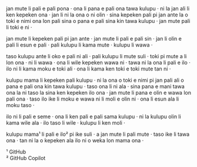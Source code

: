 jan mute li pali e pali pona · ona li pana e pali ona tawa kulupu · ni la jan ali li ken kepeken ona · jan li ni la ona o ni olin · sina kepeken pali pi jan ante la o toki e nimi ona lon pali sina o pana e pali sina kin tawa kulupu · jan mute pali li toki e ni ·

jan mute li kepeken pali pi jan ante · jan mute li pali e pali sin · jan li olin e pali li esun e pali · pali kulupu li kama mute · kulupu li wawa ·

taso kulupu ante li oko e pali ni ali · pali kulupu li mute suli · toki pi mute a li lon ona · ni li wawa · ona li wile kepeken wawa ni · tawa ni la ona li pali e ilo · ilo ni li kama moku e toki ali · ona li kama ken toki e toki mute tan ni ·

kulupu mama li kepeken pali kulupu · ni la ona o toki e nimi pi jan pali ali o pana e pali ona kin tawa kulupu · taso ona li ni ala · sina pana e mani tawa ona la ni taso la sina ken kepeken ilo ona · jan mute li pana e olin e wawa lon pali ona · taso ilo ike li moku e wawa ni li moli e olin ni · ona li esun ala li moku taso ·

ilo ni li pali e seme · ona li ken pali e pali sama kulupu · ni la kulupu olin li kama wile ala · ilo taso li wile · kulupu li ken moli ·

kulupu mama¹ li pali e ilo² pi ike suli · a jan mute li pali mute · taso ike li tawa ona · tan ni la o kepeken ala ilo ni o weka lon mama ona ·

¹ GitHub  
² GitHub Copilot  
